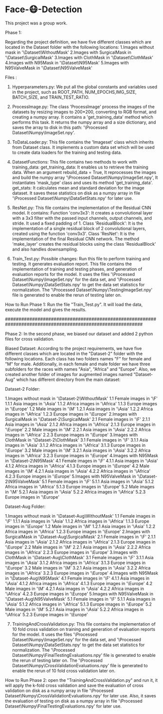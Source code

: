 # Face-😷-Detection

This project was a group work.

Phase 1:

Regarding the project definition, we have five different classes which are located in the Dataset folder with the following locations:
1.Images without mask in '\Dataset\WithoutMask\'
2.Images with SurgicalMask in '\Dataset\SurgicalMask\'
3.Images with ClothMask in '\Dataset\ClothMask\'
4.Images with N95Mask in '\Dataset\N95Mask\'
5.Images with N95ValveMask in '\Dataset\N95ValveMask\'

Files :
1. Hyperparameters.py:
We put all the global constants and variables used in the project, such as ROOT_PATH, NUM_EPOCHS,IMG_SIZE, BATCH_SIZE, and TRAIN_TEST_RATIO.

2. ProcessImage.py:
The class 'ProcessImage' process the images of the datasets by resizing images to 200*200, converting to RGB format, and creating a numpy array.
It contains a 'get_training_data' method which performs this task.
It returns the numpy array and a size dictionary, and saves the array to disk in this path: '\Processed Dataset\Numpy\ImageSet.npy'.

3. ToDataLoader.py:
This file contains the 'Imageset' class which inherits from Dataset class.
It implements a custom data set which will be used to create data loaders for the training and testing data.

4. DatasetFunctions:
This file contains two methods to work with training_data:
get_training_data:
It enables us to retrieve the training data.
When an argument rebuild_data = True, It reprocesses the images and build the numpy array '\Processed Dataset\Numpy\ImageSet.npy',
It instantiates 'mask_type' class and uses its method 'get_training_data'.
get_stats:
It calculates mean and standard deviation for the image dataset.
It saves these statistics on disk as a numpy array in file '\Processed Dataset\Numpy\DataSetStats.npy' for later use.
	
5. ResNet.py:
This file contains the implementation of the Residual CNN model. It contains:
Function 'conv3x3':
It creates a convolutional layer with a 3x3 filter with the passed input channels, output channels, and stride. It used a fixed padding of 1.
Class 'ResidualBlock':
It is the implementation of a single residual block of 2 convolutional layers, created using the function 'conv3x3'.
Class 'ResNet':
It is the implementation of the final Residual CNN network. The method 'make_layer' creates the residual blocks using the class 'ResidualBlock' and also handles downsampling.
	
6. Train_Test.py:
Possible changes:
Run this file to perform training and testing. It generates evaluation report.
This file contains the implementation of training and testing phases, and generation of evaluation reports for the model.
It uses the files '\Processed Dataset\Numpy\ImageSet.npy' for the data set, and '\Processed Dataset\Numpy\DataSetStats.npy'
to get the data set statistics for normalization.
The '\Processed Dataset\Numpy\TestingImageSet.npy' file is generated to enable the rerun of testing later on.

How to Run Phase 1:
Run the file "Train_Test.py". It will load the data, execute the model and gives the results.

###########################################################################################################

Phase 2:
In the second phase, we biased our dataset and added 2 python files for cross validation.

Biased Dataset:
According to the project requirements, we have five different classes which are located in the "Dataset-2" folder with the following locations. Each class has two folders names "F" for female and "M" for male. Additionally, in each female and male folder we have three subfolders for the races with names "Asia", "Africa" and "Europe". Also, we created another folder of images for augmented images named "Dataset-Aug" which has different directory from the main dataset:

Dataset-2 Folder:

1.Images without mask in '\Dataset-2\WithoutMask\'
	1.1 Female images in '\F'
		1.1.1 Asia images in '\Asia'
		1.1.2 Africa images in '\Africa'
		1.1.3 Europe images in '\Europe'
	1.2 Male images in '\M'
		1.2.1 Asia images in '\Asia'
		1.2.2 Africa images in '\Africa'
		1.2.3 Europe images in '\Europe'
2.Images with SurgicalMask in '\Dataset-2\SurgicalMask\'
	2.1 Female images in '\F'
		2.1.1 Asia images in '\Asia'
		2.1.2 Africa images in '\Africa'
		2.1.3 Europe images in '\Europe'
	2.2 Male images in '\M'
		2.2.1 Asia images in '\Asia'
		2.2.2 Africa images in '\Africa'
		2.2.3 Europe images in '\Europe'
3.Images with ClothMask in '\Dataset-2\ClothMask\'
	3.1 Female images in '\F'
		3.1.1 Asia images in '\Asia'
		3.1.2 Africa images in '\Africa'
		3.1.3 Europe images in '\Europe'
	3.2 Male images in '\M'
		3.2.1 Asia images in '\Asia'
		3.2.2 Africa images in '\Africa'
		3.2.3 Europe images in '\Europe'
4.Images with N95Mask in '\Dataset-2\N95Mask\'
	4.1 Female images in '\F'
		4.1.1 Asia images in '\Asia'
		4.1.2 Africa images in '\Africa'
		4.1.3 Europe images in '\Europe'
	4.2 Male images in '\M'
		4.2.1 Asia images in '\Asia'
		4.2.2 Africa images in '\Africa'
		4.2.3 Europe images in '\Europe'
5.Images with N95ValveMask in '\Dataset-2\N95ValveMask\'
	5.1 Female images in '\F'
		5.1.1 Asia images in '\Asia'
		5.1.2 Africa images in '\Africa'
		5.1.3 Europe images in '\Europe'
	5.2 Male images in '\M'
		5.2.1 Asia images in '\Asia'
		5.2.2 Africa images in '\Africa'
		5.2.3 Europe images in '\Europe'

Dataset-Aug Folder:

1.Images without mask in '\Dataset-Aug\WithoutMask\'
	1.1 Female images in '\F'
		1.1.1 Asia images in '\Asia'
		1.1.2 Africa images in '\Africa'
		1.1.3 Europe images in '\Europe'
	1.2 Male images in '\M'
		1.2.1 Asia images in '\Asia'
		1.2.2 Africa images in '\Africa'
		1.2.3 Europe images in '\Europe'
2.Images with SurgicalMask in '\Dataset-Aug\SurgicalMask\'
	2.1 Female images in '\F'
		2.1.1 Asia images in '\Asia'
		2.1.2 Africa images in '\Africa'
		2.1.3 Europe images in '\Europe'
	2.2 Male images in '\M'
		2.2.1 Asia images in '\Asia'
		2.2.2 Africa images in '\Africa'
		2.2.3 Europe images in '\Europe'
3.Images with ClothMask in '\Dataset-Aug\ClothMask\'
	3.1 Female images in '\F'
		3.1.1 Asia images in '\Asia'
		3.1.2 Africa images in '\Africa'
		3.1.3 Europe images in '\Europe'
	3.2 Male images in '\M'
		3.2.1 Asia images in '\Asia'
		3.2.2 Africa images in '\Africa'
		3.2.3 Europe images in '\Europe'
4.Images with N95Mask in '\Dataset-Aug\N95Mask\'
	4.1 Female images in '\F'
		4.1.1 Asia images in '\Asia'
		4.1.2 Africa images in '\Africa'
		4.1.3 Europe images in '\Europe'
	4.2 Male images in '\M'
		4.2.1 Asia images in '\Asia'
		4.2.2 Africa images in '\Africa'
		4.2.3 Europe images in '\Europe'
5.Images with N95ValveMask in '\Dataset-Aug\N95ValveMask\'
	5.1 Female images in '\F'
		5.1.1 Asia images in '\Asia'
		5.1.2 Africa images in '\Africa'
		5.1.3 Europe images in '\Europe'
	5.2 Male images in '\M'
		5.2.1 Asia images in '\Asia'
		5.2.2 Africa images in '\Africa'
		5.2.3 Europe images in '\Europe'


7. TrainingAndCrossValidation.py:
This file contains the implementation of 10 fold cross validation on training and generation of evaluation reports for the model. It uses the files '\Processed Dataset\Numpy\ImageSet.npy' for the data set, and '\Processed Dataset\Numpy\DataSetStats.npy' to get the data set statistics for normalization. The '\Processed Dataset\Numpy\FinalTestingEvaluations.npy' file is generated to enable the rerun of testing later on. The '\Processed Dataset\Numpy\CrossValidationEvaluations.npy' file is generated to enable the rerun of 10 fold cross validation later on.

How to Run Phase 2:
open the "TrainingAndCrossValidation.py" and run it, it will apply the k-fold cross validation and save the evaluation of cross validation on disk as a numpy array in file '\Processed Dataset\Numpy\CrossValidationEvaluations.npy' for later use. Also, it saves the evaluation of testing on disk as a numpy array in file '\Processed Dataset\Numpy\FinalTestingEvaluations.npy' for later use.
